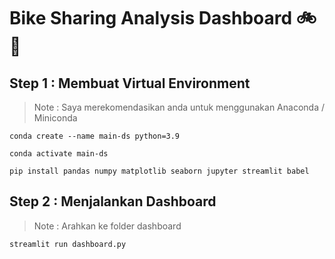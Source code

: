 # Bike Sharing Analysis Dashboard 🚲💨

## Step 1 : Membuat Virtual Environment
> Note : Saya merekomendasikan anda untuk menggunakan Anaconda / Miniconda
```
conda create --name main-ds python=3.9
```
```
conda activate main-ds
```
```
pip install pandas numpy matplotlib seaborn jupyter streamlit babel
```

## Step 2 : Menjalankan Dashboard
> Note : Arahkan ke folder dashboard
```
streamlit run dashboard.py
```
